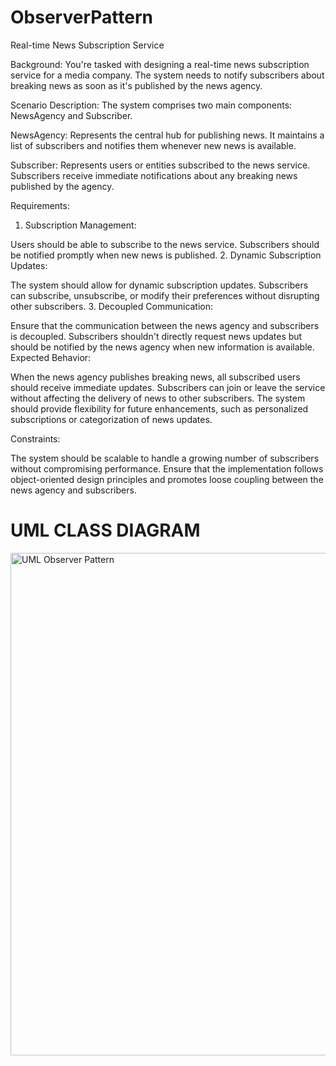 # ObserverPattern

Real-time News Subscription Service

Background: You're tasked with designing a real-time news subscription service for a media company. The system needs to notify subscribers about breaking news as soon as it's published by the news agency.

Scenario Description: The system comprises two main components: NewsAgency and Subscriber.

NewsAgency: Represents the central hub for publishing news. It maintains a list of subscribers and notifies them whenever new news is available.

Subscriber: Represents users or entities subscribed to the news service. Subscribers receive immediate notifications about any breaking news published by the agency.

Requirements:

1. Subscription Management:

Users should be able to subscribe to the news service.
Subscribers should be notified promptly when new news is published.
2. Dynamic Subscription Updates:

The system should allow for dynamic subscription updates. Subscribers can subscribe, unsubscribe, or modify their preferences without disrupting other subscribers.
3. Decoupled Communication:

Ensure that the communication between the news agency and subscribers is decoupled. Subscribers shouldn't directly request news updates but should be notified by the news agency when new information is available.
Expected Behavior:

When the news agency publishes breaking news, all subscribed users should receive immediate updates. Subscribers can join or leave the service without affecting the delivery of news to other subscribers. The system should provide flexibility for future enhancements, such as personalized subscriptions or categorization of news updates.

Constraints:

The system should be scalable to handle a growing number of subscribers without compromising performance. Ensure that the implementation follows object-oriented design principles and promotes loose coupling between the news agency and subscribers.

# UML CLASS DIAGRAM
<img width="804" alt="UML Observer Pattern" src="https://github.com/harbeyme24/ObserverPattern/assets/143273418/f2396465-bcc8-4744-8f28-4e05b7905140">

